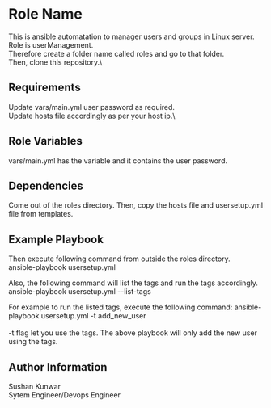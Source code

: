 Role Name
=========

This is ansible automatation to manager users and groups in Linux server.\
Role is userManagement.\
Therefore create a folder name called roles and go to that folder.\
Then, clone this repository.\

Requirements
------------

Update vars/main.yml user password as required.\
Update hosts file accordingly as per your host ip.\

Role Variables
--------------

vars/main.yml has the variable and it contains the user password.

Dependencies
------------
Come out of the roles directory. Then, copy the hosts file and usersetup.yml file from templates.

Example Playbook
----------------
Then execute following command from outside the roles directory.\
ansible-playbook usersetup.yml

Also, the following command will list the tags and run the tags accordingly.\
ansible-playbook usersetup.yml --list-tags

For example to run the listed tags, execute the following command:
ansible-playbook usersetup.yml -t add_new_user\
\
-t flag let you use the tags. The above playbook will only add the new user using the tags.

Author Information
------------------

Sushan Kunwar\
Sytem Engineer/Devops Engineer
